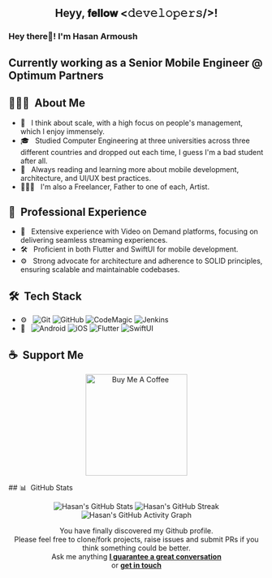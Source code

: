 <div align="center">
  <h2> Heyy, 𝐟𝐞𝐥𝐥𝐨𝐰 <𝚍𝚎𝚟𝚎𝚕𝚘𝚙𝚎𝚛𝚜/>!</h2>
</div>
<h3> Hey there👋! I'm Hasan Armoush</h3>
<h2> Currently working as a Senior Mobile Engineer @ Optimum Partners </h2>

## 👨🏻‍💻 &nbsp;About Me 

- 🤔 &nbsp; I think about scale, with a high focus on people's management, which I enjoy immensely.
- 🎓 &nbsp; Studied Computer Engineering at three universities across three different countries and dropped out each time, I guess I'm a bad student after all.
- 💼 &nbsp; Always reading and learning more about mobile development, architecture, and UI/UX best practices.
- 👨🏻‍💻 &nbsp; I'm also a Freelancer, Father to one of each, Artist.

## 📱 &nbsp;Professional Experience
- 🎥 &nbsp; Extensive experience with Video on Demand platforms, focusing on delivering seamless streaming experiences.
- 🛠 &nbsp; Proficient in both Flutter and SwiftUI for mobile development.
- ⚙️ &nbsp; Strong advocate for architecture and adherence to SOLID principles, ensuring scalable and maintainable codebases.

## 🛠 &nbsp;Tech Stack
- ⚙️ &nbsp;
  ![Git](https://img.shields.io/badge/-Git-333333?style=flat&logo=git)
  ![GitHub](https://img.shields.io/badge/-GitHub-333333?style=flat&logo=github)
  ![CodeMagic](https://img.shields.io/badge/-CodeMagic-333333?style=flat&logo=codemagic)
  ![Jenkins](https://img.shields.io/badge/-Jenkins-333333?style=flat&logo=Jenkins)
- 📱 &nbsp;
  ![Android](https://img.shields.io/badge/-Android-333333?style=flat&logo=android)
  ![iOS](https://img.shields.io/badge/-iOS-333333?style=flat&logo=ios)
  ![Flutter](https://img.shields.io/badge/-Flutter-333333?style=flat&logo=flutter)
  ![SwiftUI](https://img.shields.io/badge/-SwiftUI-333333?style=flat&logo=swift)

## ☕ &nbsp;Support Me
  <p align="center">
    <a href="https://www.buymeacoffee.com/hkarmoush" target="_blank"><img src="https://cdn.buymeacoffee.com/buttons/v2/default-yellow.png" alt="Buy Me A Coffee" width="200"></a>
  </p>
## 📊 &nbsp;GitHub Stats

<p align="center">
  <img src="https://github-readme-stats.vercel.app/api?username=hkarmoush&show_icons=true&theme=dark&count_private=true" alt="Hasan's GitHub Stats" />
  <img src="https://github-readme-streak-stats.herokuapp.com/?user=hkarmoush&theme=dark" alt="Hasan's GitHub Streak" />
  <img src="https://activity-graph.herokuapp.com/graph?username=hkarmoush&theme=github" alt="Hasan's GitHub Activity Graph" />
</p>

<div align="center">
  You have finally discovered my Github profile. <br>
  Please feel free to clone/fork projects, raise issues and submit PRs if you think something could be better. <br>
  Ask me anything <a href="https://github.com/hkarmoush/hkarmoush/issues/new"><b>I guarantee a great conversation</b></a><br>
  or <a href="mailto:hkarmoush@gmail.com"><b>get in touch</b></a>
</div>

